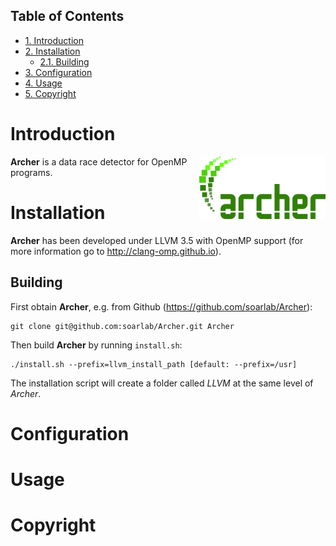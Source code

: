 <div id="table-of-contents">
<h2>Table of Contents</h2>
<div id="text-table-of-contents">
<ul>
<li><a href="#sec-1">1. Introduction</a></li>
<li><a href="#sec-2">2. Installation</a>
<ul>
<li><a href="#sec-2-1">2.1. Building</a></li>
</ul>
</li>
<li><a href="#sec-3">3. Configuration</a></li>
<li><a href="#sec-4">4. Usage</a></li>
<li><a href="#sec-5">5. Copyright</a></li>
</ul>
</div>
</div>


# Introduction<a id="sec-1" name="sec-1"></a>

<img src="resources/images/archer_logo.png" height="40%" width="40%" alt="Archer Logo" title="Archer" align="right" />

**Archer** is a data race detector for OpenMP programs.

# Installation<a id="sec-2" name="sec-2"></a>

**Archer** has been developed under LLVM 3.5 with OpenMP support (for
more information go to <http://clang-omp.github.io>).

## Building<a id="sec-2-1" name="sec-2-1"></a>

First obtain **Archer**, e.g. from Github (<https://github.com/soarlab/Archer>):

    git clone git@github.com:soarlab/Archer.git Archer

Then build **Archer** by running `install.sh`:

    ./install.sh --prefix=llvm_install_path [default: --prefix=/usr]

The installation script will create a folder called *LLVM* at the same
level of *Archer*. 

# Configuration<a id="sec-3" name="sec-3"></a>

# Usage<a id="sec-4" name="sec-4"></a>

# Copyright<a id="sec-5" name="sec-5"></a>